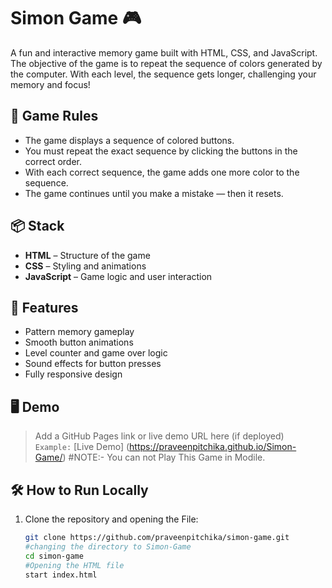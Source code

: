 # Simon Game 🎮

A fun and interactive memory game built with HTML, CSS, and JavaScript. The objective of the game is to repeat the sequence of colors generated by the computer. With each level, the sequence gets longer, challenging your memory and focus!

## 🧠 Game Rules

- The game displays a sequence of colored buttons.
- You must repeat the exact sequence by clicking the buttons in the correct order.
- With each correct sequence, the game adds one more color to the sequence.
- The game continues until you make a mistake — then it resets.
  

## 📦 Stack

- **HTML** – Structure of the game
- **CSS** – Styling and animations
- **JavaScript** – Game logic and user interaction

## 🚀 Features

- Pattern memory gameplay
- Smooth button animations
- Level counter and game over logic
- Sound effects for button presses
- Fully responsive design

## 🖥️ Demo

> Add a GitHub Pages link or live demo URL here (if deployed)  
`Example:` [Live Demo]  (https://praveenpitchika.github.io/Simon-Game/)
#NOTE:- You can not Play This Game in  Modile.


## 🛠️ How to Run Locally

1. Clone the repository and opening the File:
   ```bash
   git clone https://github.com/praveenpitchika/simon-game.git
   #changing the directory to Simon-Game
   cd simon-game
   #Opening the HTML file
   start index.html
   ```


